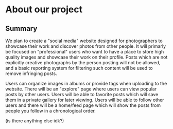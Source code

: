 # About our project

## Summary
We plan to create a "social media" website designed for photographers to showcase their work and discover photos from other people. It will primarly be focused on "professional" users who want to have a place to store high quality images and showcase their work on their profile. Posts which are not explicitly creative photographs by the person posting will not be allowed, and a basic reporting system for filtering such content will be used to remove infringing posts.

Users can organize images in albums or provide tags when uploading to the website. There will be an "explore" page where users can view popular posts by other users. Users will be able to favorite posts which will save them in a private gallery for later viewing. Users will be able to follow other users and there will be a home/feed page which will show the posts from people you follow in a chronological order.

(is there anything else idk?)
